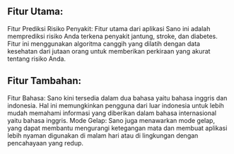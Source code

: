 ## Fitur Utama:
Fitur Prediksi Risiko Penyakit: Fitur utama dari aplikasi Sano ini adalah memprediksi risiko Anda terkena penyakit jantung, stroke, dan diabetes. Fitur ini menggunakan algoritma canggih yang dilatih dengan data kesehatan dari jutaan orang untuk memberikan perkiraan yang akurat tentang risiko Anda.

## Fitur Tambahan:
Fitur Bahasa: Sano kini tersedia dalam dua bahasa yaitu bahasa inggris dan indonesia. Hal ini memungkinkan pengguna dari luar indonesia untuk lebih mudah memahami informasi yang diberikan dalam bahasa internasional yaitu bahasa inggris.
Mode Gelap: Sano juga menawarkan mode gelap, yang dapat membantu mengurangi ketegangan mata dan membuat aplikasi lebih nyaman digunakan di malam hari atau di lingkungan dengan pencahayaan yang redup.
